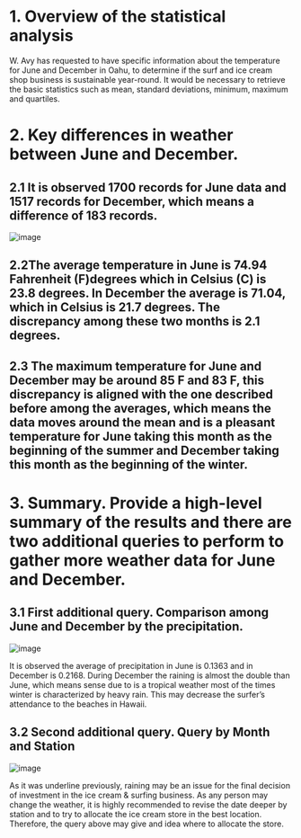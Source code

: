 # 1.	Overview of the statistical analysis

W. Avy has requested to have specific information about the temperature for June and December in Oahu, to determine if the surf and ice cream shop business is sustainable year-round. It would be necessary to retrieve the basic statistics such as mean, standard deviations, minimum, maximum and quartiles.

# 2.	Key differences in weather between June and December.

## 2.1 It is observed 1700 records for June data and 1517 records for December, which means a difference of 183 records. 
 
 ![image](https://user-images.githubusercontent.com/95872614/156700842-1eaec9bd-5556-4b62-8ec2-3e7031e4491b.png)

## 2.2The average temperature in June is 74.94 Fahrenheit (F)degrees which in Celsius (C) is 23.8 degrees. In December the average is 71.04, which in Celsius is 21.7 degrees. The discrepancy among these two months is 2.1 degrees. 

## 2.3 The maximum temperature for June and December may be around 85 F and 83 F, this discrepancy is aligned with the one described before among the averages, which means the data moves around the mean and is a pleasant temperature for June taking this month as the beginning of the summer and December taking this month as the beginning of the winter. 

# 3. Summary. Provide a high-level summary of the results and there are two additional queries to perform to gather more weather data for June and December.

## 3.1 First additional query. Comparison among June and December by the precipitation.

 ![image](https://user-images.githubusercontent.com/95872614/156700899-f203e842-f1cb-4014-ab63-28245347886a.png)

It is observed the average of precipitation in June is 0.1363 and in December is 0.2168. During December the raining is almost the double than June, which means sense due to is a tropical weather most of the times winter is characterized by heavy rain. This may decrease the surfer’s attendance to the beaches in Hawaii. 

## 3.2 Second additional query. Query by Month and Station
 
![image](https://user-images.githubusercontent.com/95872614/156700932-961b2094-cc4b-4c21-a939-77900293a5e2.png)
 
As it was underline previously, raining may be an issue for the final decision of investment in the ice cream & surfing business. As any person may change the weather, it is highly recommended to revise the date deeper by station and to try to allocate the ice cream store in the best location. Therefore, the query above may give and idea where to allocate the store. 
